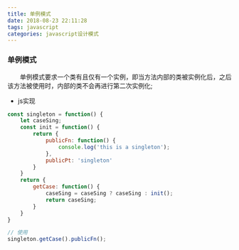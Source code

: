 ```yaml
---
title: 单例模式
date: 2018-08-23 22:11:28
tags: javascript
categories: javascript设计模式
---
```


### 单例模式
&emsp;&emsp;单例模式要求一个类有且仅有一个实例，即当方法内部的类被实例化后，之后该方法被使用时，内部的类不会再进行第二次实例化;

<!-- more -->

+ js实现

```javascript
const singleton = function() {
    let caseSing;
    const init = function() {
        return {
            publicFn: function() {
                console.log('this is a singleton');
            },
            publicPt: 'singleton'
        }
    }
    return {
        getCase: function() {
            caseSing = caseSing ? caseSing : init();
            return caseSing;
        }
    }
}

// 使用
singleton.getCase().publicFn();
```